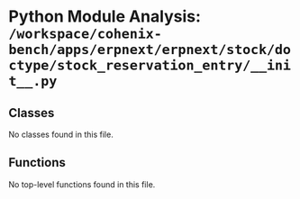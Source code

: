 # Python Module Analysis: `/workspace/cohenix-bench/apps/erpnext/erpnext/stock/doctype/stock_reservation_entry/__init__.py`

## Classes

No classes found in this file.


## Functions

No top-level functions found in this file.
